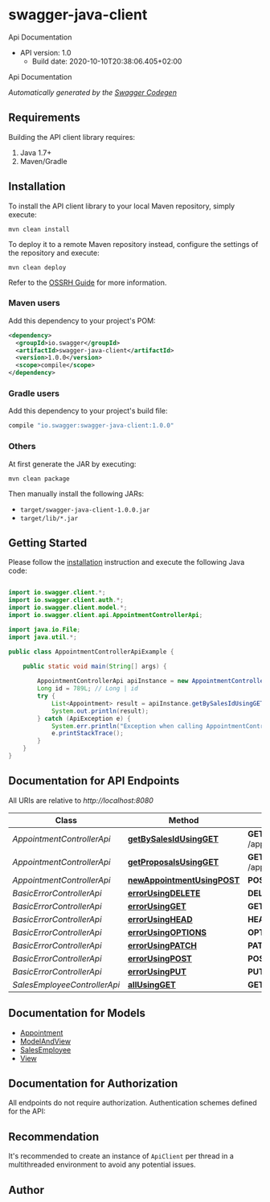 # swagger-java-client

Api Documentation
- API version: 1.0
  - Build date: 2020-10-10T20:38:06.405+02:00

Api Documentation


*Automatically generated by the [Swagger Codegen](https://github.com/swagger-api/swagger-codegen)*


## Requirements

Building the API client library requires:
1. Java 1.7+
2. Maven/Gradle

## Installation

To install the API client library to your local Maven repository, simply execute:

```shell
mvn clean install
```

To deploy it to a remote Maven repository instead, configure the settings of the repository and execute:

```shell
mvn clean deploy
```

Refer to the [OSSRH Guide](http://central.sonatype.org/pages/ossrh-guide.html) for more information.

### Maven users

Add this dependency to your project's POM:

```xml
<dependency>
  <groupId>io.swagger</groupId>
  <artifactId>swagger-java-client</artifactId>
  <version>1.0.0</version>
  <scope>compile</scope>
</dependency>
```

### Gradle users

Add this dependency to your project's build file:

```groovy
compile "io.swagger:swagger-java-client:1.0.0"
```

### Others

At first generate the JAR by executing:

```shell
mvn clean package
```

Then manually install the following JARs:

* `target/swagger-java-client-1.0.0.jar`
* `target/lib/*.jar`

## Getting Started

Please follow the [installation](#installation) instruction and execute the following Java code:

```java

import io.swagger.client.*;
import io.swagger.client.auth.*;
import io.swagger.client.model.*;
import io.swagger.client.api.AppointmentControllerApi;

import java.io.File;
import java.util.*;

public class AppointmentControllerApiExample {

    public static void main(String[] args) {
        
        AppointmentControllerApi apiInstance = new AppointmentControllerApi();
        Long id = 789L; // Long | id
        try {
            List<Appointment> result = apiInstance.getBySalesIdUsingGET(id);
            System.out.println(result);
        } catch (ApiException e) {
            System.err.println("Exception when calling AppointmentControllerApi#getBySalesIdUsingGET");
            e.printStackTrace();
        }
    }
}

```

## Documentation for API Endpoints

All URIs are relative to *http://localhost:8080*

Class | Method | HTTP request | Description
------------ | ------------- | ------------- | -------------
*AppointmentControllerApi* | [**getBySalesIdUsingGET**](docs/AppointmentControllerApi.md#getBySalesIdUsingGET) | **GET** /appointments/{id} | getBySalesId
*AppointmentControllerApi* | [**getProposalsUsingGET**](docs/AppointmentControllerApi.md#getProposalsUsingGET) | **GET** /appointments/propose | getProposals
*AppointmentControllerApi* | [**newAppointmentUsingPOST**](docs/AppointmentControllerApi.md#newAppointmentUsingPOST) | **POST** /appointments | newAppointment
*BasicErrorControllerApi* | [**errorUsingDELETE**](docs/BasicErrorControllerApi.md#errorUsingDELETE) | **DELETE** /error | error
*BasicErrorControllerApi* | [**errorUsingGET**](docs/BasicErrorControllerApi.md#errorUsingGET) | **GET** /error | error
*BasicErrorControllerApi* | [**errorUsingHEAD**](docs/BasicErrorControllerApi.md#errorUsingHEAD) | **HEAD** /error | error
*BasicErrorControllerApi* | [**errorUsingOPTIONS**](docs/BasicErrorControllerApi.md#errorUsingOPTIONS) | **OPTIONS** /error | error
*BasicErrorControllerApi* | [**errorUsingPATCH**](docs/BasicErrorControllerApi.md#errorUsingPATCH) | **PATCH** /error | error
*BasicErrorControllerApi* | [**errorUsingPOST**](docs/BasicErrorControllerApi.md#errorUsingPOST) | **POST** /error | error
*BasicErrorControllerApi* | [**errorUsingPUT**](docs/BasicErrorControllerApi.md#errorUsingPUT) | **PUT** /error | error
*SalesEmployeeControllerApi* | [**allUsingGET**](docs/SalesEmployeeControllerApi.md#allUsingGET) | **GET** /salesEmployees | all


## Documentation for Models

 - [Appointment](docs/Appointment.md)
 - [ModelAndView](docs/ModelAndView.md)
 - [SalesEmployee](docs/SalesEmployee.md)
 - [View](docs/View.md)


## Documentation for Authorization

All endpoints do not require authorization.
Authentication schemes defined for the API:

## Recommendation

It's recommended to create an instance of `ApiClient` per thread in a multithreaded environment to avoid any potential issues.

## Author



